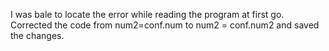 I was bale to locate the error while reading the program at first go. Corrected the code from num2=conf.num to num2 = conf.num2 and saved the changes.